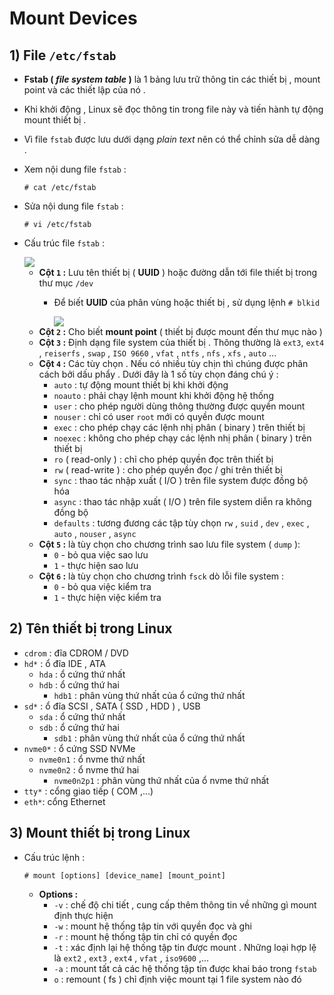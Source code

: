 # Mount Devices
## **1) File `/etc/fstab`**
- **Fstab ( *file system table* )** là 1 bảng lưu trữ thông tin các thiết bị , mount point và các thiết lập của nó .
- Khi khởi động , Linux sẽ đọc thông tin trong file này và tiến hành tự động mount thiết bị .
- Vì file `fstab` được lưu dưới dạng *plain text* nên có thể chỉnh sửa dễ dàng .
- Xem nội dung file `fstab` :
    ```
    # cat /etc/fstab
    ```
- Sửa nội dung file `fstab` :
    ```
    # vi /etc/fstab
    ```
- Cấu trúc file `fstab` :

    <img src=https://i.imgur.com/smScdYw.png>

    - **Cột `1` :** Lưu tên thiết bị ( **UUID** ) hoặc đường dẫn tới file thiết bị trong thư mục `/dev`
        - Để biết **UUID** của phân vùng hoặc thiết bị , sử dụng lệnh `# blkid`
        
            <img src=https://i.imgur.com/IUZZAmA.png>
    - **Cột `2` :** Cho biết **mount point** ( thiết bị được mount đến thư mục nào )
    - **Cột `3` :** Định dạng file system của thiết bị . Thông thường là `ext3`, `ext4` , `reiserfs` , `swap` , `ISO 9660` , `vfat` , `ntfs` , `nfs` , `xfs` , `auto` ...
    - **Cột `4` :** Các tùy chọn . Nếu có nhiều tùy chịn thì chúng được phân cách bởi dấu phẩy . Dưới đây là 1 số tùy chọn đáng chú ý :
        - `auto` : tự động mount thiết bị khi khởi động
        - `noauto` : phải chạy lệnh mount khi khởi động hệ thống
        - `user` : cho phép người dùng thông thường được quyền mount
        - `nouser` : chỉ có user `root` mới có quyền được mount
        - `exec` : cho phép chạy các lệnh nhị phân ( binary ) trên thiết bị
        - `noexec` : không cho phép chạy các lệnh nhị phân ( binary ) trên thiết bị
        - `ro` ( read-only ) : chỉ cho phép quyền đọc trên thiết bị
        - `rw` ( read-write ) : cho phép quyền đọc / ghi trên thiết bị 
        - `sync` : thao tác nhập xuất ( I/O ) trên file system được đồng bộ hóa
        - `async` : thao tác nhập xuất ( I/O ) trên file system diễn ra không đồng bộ
        - `defaults` : tương đương các tập tùy chọn `rw` , `suid` , `dev` , `exec` , `auto` , `nouser` , `async`
    - **Cột `5` :** là tùy chọn cho chương trình sao lưu file system ( `dump` ):
        - `0` - bỏ qua việc sao lưu
        - `1` - thực hiện sao lưu
    - **Cột `6` :** là tùy chọn cho chương trình `fsck` dò lỗi file system :
        - `0` - bỏ qua việc kiểm tra
        - `1` - thực hiện việc kiểm tra
## **2) Tên thiết bị trong Linux**
- `cdrom` : đĩa CDROM / DVD
- `hd*` : ổ đĩa IDE , ATA
    - `hda` : ổ cứng thứ nhất
    - `hdb` :	ổ cứng thứ hai
        - `hdb1` : phân vùng thứ nhất của ổ cứng thứ nhất    
- `sd*` : ổ đĩa SCSI , SATA ( SSD , HDD ) , USB
    - `sda` : ổ cứng thứ nhất
    - `sdb` :	ổ cứng thứ hai
        - `sdb1` : phân vùng thứ nhất của ổ cứng thứ nhất
- `nvme0*` : ổ cứng SSD NVMe
    - `nvme0n1` : ổ nvme thứ nhất
    - `nvme0n2` : ổ nvme thứ hai
        - `nvme0n2p1` : phân vùng thứ nhất của ổ nvme thứ nhất
- `tty*` : cổng giao tiếp ( COM ,...)
- `eth*`: cổng Ethernet
## **3) Mount thiết bị trong Linux**
- Cấu trúc lệnh :
    ```
    # mount [options] [device_name] [mount_point]
    ```
    - **Options :**
        - `-v` : chế độ chi tiết , cung cấp thêm thông tin về những gì mount định thực hiện
        - `-w` : mount hệ thống tập tin với quyền đọc và ghi
        - `-r` : mount hệ thống tập tin chỉ có quyền đọc
        - `-t` : xác định lại hệ thống tập tin được mount . Những loại hợp lệ là `ext2` , `ext3` , `ext4` , `vfat` , `iso9600` ,...
        - `-a` : mount tất cả các hệ thống tập tin được khai báo trong `fstab`
        - `o` : remount ( fs ) chỉ định việc mount tại 1 file system nào đó